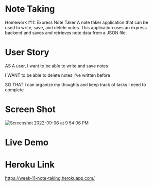 # Note Taking
Homework #11: Express Note Taker A note taker application that can be used to write, save, and delete notes. This application uses an express backend and saves and retrieves note data from a JSON file.

# User Story
AS A user, I want to be able to write and save notes

I WANT to be able to delete notes I've written before

SO THAT I can organize my thoughts and keep track of tasks I need to complete

# Screen Shot
![Screenshot 2022-09-06 at 9 54 06 PM](https://user-images.githubusercontent.com/107279088/188785258-2ab6f79b-241f-4698-91fa-786ce1a5cad7.png)

# Live Demo

# Heroku Link
https://week-11-note-taking.herokuapp.com/
